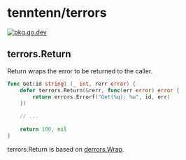 # tenntenn/terrors

[![pkg.go.dev][gopkg-badge]][gopkg]

## terrors.Return

Return wraps the error to be returned to the caller.

```go
func Get(id string) (_ int, rerr error) {
	defer terrors.Return(&rerr, func(err error) error {
		return errors.Errorf("Get(%q): %w", id, err)
	})
	
	// ...
	
	return 100, nil
}
```

terrors.Return is based on [derrors.Wrap](https://cs.opensource.google/go/x/pkgsite/+/master:internal/derrors/derrors.go;l=240).

<!-- links -->
[gopkg]: https://pkg.go.dev/github.com/tenntenn/terrors
[gopkg-badge]: https://pkg.go.dev/badge/github.com/tenntenn/terrors?status.svg
